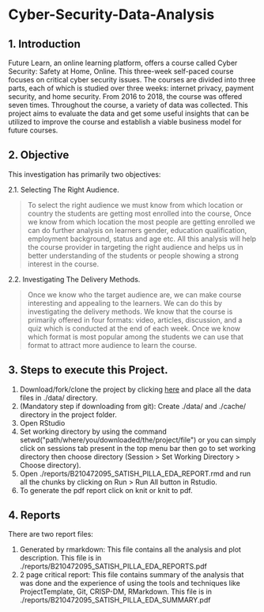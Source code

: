 # Cyber-Security-Data-Analysis

## 1. Introduction
Future Learn, an online learning platform, offers a course called Cyber Security: Safety at Home, Online. This three-week self-paced course focuses on critical cyber security issues. The courses are divided into three parts, each of which is studied over three weeks: internet privacy, payment security, and home security.
From 2016 to 2018, the course was offered seven times. Throughout the course, a variety of data was collected. This project aims to evaluate the data and get some useful insights that can be utilized to improve the course and establish a viable business model for future courses.

## 2. Objective

This investigation has primarily two objectives:

2.1. Selecting The Right Audience.

> To select the right audience we must know from which location or country the students are getting most enrolled into the course, Once we know from which location the most people are getting enrolled we can do further analysis on learners gender, education qualification, employment background, status and age etc. All this analysis will help the course provider in targeting the right audience and helps us in better understanding of the students or people showing a strong interest in the course.

2.2. Investigating The Delivery Methods.

> Once we know who the target audience are, we can make course interesting and appealing to the learners. We can do this by investigating the delivery methods. We know that the course is primarily offered in four formats: video, articles, discussion, and a quiz which is conducted at the end of each week. Once we know which format is most popular among the students we can use that format to attract more audience to learn the course. 

## 3. Steps to execute this Project.
1. Download/fork/clone the project by clicking [here](https://github.com/pillasatish/C1047209_PILLA_SATISH_EDA_PROJECT) and place all the data files in ./data/ directory.
2. (Mandatory step if downloading from git): Create ./data/ and ./cache/ directory in the project folder.
3. Open RStudio
4. Set working directory by using the command setwd("path/where/you/downloaded/the/project/file") or you can simply click on sessions tab present in the top menu bar then go to set working directory then choose directory (Session > Set Working Directory > Choose directory).
5. Open ./reports/B210472095_SATISH_PILLA_EDA_REPORT.rmd and run all the chunks by clicking on Run > Run All button in Rstudio.
6. To generate the pdf report click on knit or knit to pdf.

## 4. Reports
There are two report files:
1. Generated by rmarkdown: This file contains all the analysis and plot description. This file is in ./reports/B210472095_SATISH_PILLA_EDA_REPORTS.pdf
2. 2 page critical report: This file contains summary of the analysis that was done and the experience of using the tools and techniques like ProjectTemplate, Git, CRISP-DM, RMarkdown. This file is in ./reports/B210472095_SATISH_PILLA_EDA_SUMMARY.pdf
